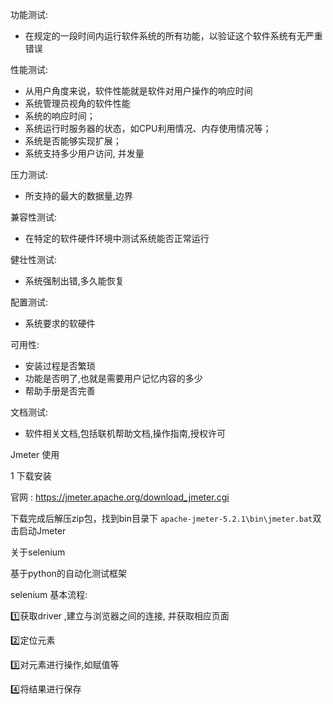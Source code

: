 功能测试:

- 在规定的一段时间内运行软件系统的所有功能，以验证这个软件系统有无严重错误

性能测试:

- 从用户角度来说，软件性能就是软件对用户操作的响应时间
- 系统管理员视角的软件性能
- 系统的响应时间；
- 系统运行时服务器的状态，如CPU利用情况、内存使用情况等；
- 系统是否能够实现扩展；
- 系统支持多少用户访问, 并发量

压力测试:

- 所支持的最大的数据量,边界

兼容性测试:

- 在特定的软件硬件环境中测试系统能否正常运行

健壮性测试:

- 系统强制出错,多久能恢复

配置测试:

- 系统要求的软硬件

可用性:

- 安装过程是否繁琐
- 功能是否明了,也就是需要用户记忆内容的多少
- 帮助手册是否完善

文档测试:

- 软件相关文档,包括联机帮助文档,操作指南,授权许可

Jmeter 使用

1 下载安装

官网 : https://jmeter.apache.org/download_jmeter.cgi

下载完成后解压zip包，找到bin目录下 `apache-jmeter-5.2.1\bin\jmeter.bat`双击启动Jmeter







关于selenium 

基于python的自动化测试框架

selenium 基本流程:

 :one:获取driver ,建立与浏览器之间的连接, 并获取相应页面

:two:定位元素 

:three:对元素进行操作,如赋值等

:four:将结果进行保存